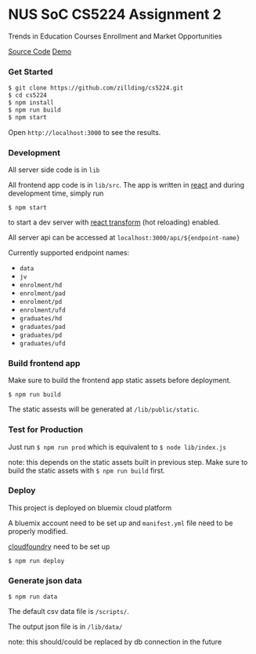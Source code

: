 # NUS SoC CS5224 Assignment 2

Trends in Education Courses Enrollment and Market Opportunities

[Source Code](https://github.com/zillding/cs5224)
[Demo](http://zillding.mybluemix.net/)

### Get Started

```bash
$ git clone https://github.com/zillding/cs5224.git
$ cd cs5224
$ npm install
$ npm run build
$ npm start
```

Open `http://localhost:3000` to see the results.

### Development

All server side code is in `lib`

All frontend app code is in `lib/src`. The app is written in [react](https://facebook.github.io/react/)
and during development time, simply run

`$ npm start`

to start a dev server with [react transform](https://github.com/gaearon/react-transform-boilerplate)
(hot reloading) enabled.

All server api can be accessed at `localhost:3000/api/${endpoint-name}`

Currently supported endpoint names:

+ `data`
+ `jv`
+ `enrolment/hd`
+ `enrolment/pad`
+ `enrolment/pd`
+ `enrolment/ufd`
+ `graduates/hd`
+ `graduates/pad`
+ `graduates/pd`
+ `graduates/ufd`

### Build frontend app

Make sure to build the frontend app static assets before deployment.

`$ npm run build`

The static assests will be generated at `/lib/public/static`.

### Test for Production

Just run `$ npm run prod` which is equivalent to `$ node lib/index.js`

note: this depends on the static assets built in previous step. Make sure to build
the static assets with `$ npm run build` first.

### Deploy

This project is deployed on bluemix cloud platform

A bluemix account need to be set up and `manifest.yml` file need to be properly
modified.

[cloudfoundry](https://github.com/cloudfoundry/cli/releases) need to be set up

`$ npm run deploy`

### Generate json data

`$ npm run data`

The default csv data file is `/scripts/`.

The output json file is in `/lib/data/`

note: this should/could be replaced by db connection in the future
